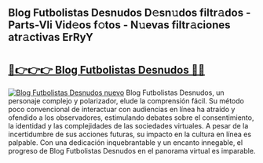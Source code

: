 ## Blog Futbolistas Desnudos D𝚎sn𝚞dos filtr𝚊dos - Parts-VIi Vid𝚎os f𝚘tos - N𝚞evas filtr𝚊ciones atr𝚊ctivas ErRyY

# <h2><a href="http://mb0mv14.tromn.icu/?c=Blog+Futbolistas+Desnudos">🔗👉👉👉 Blog Futbolistas Desnudos 🔗🔗</a></h2>

[![Blog Futbolistas Desnudos nuevo](https://i.imgur.com/pEAQMta.gif)](http://mb0mv14.tromn.icu/?c=Blog+Futbolistas+Desnudos)
Blog Futbolistas Desnudos, un personaje complejo y polarizador, elude la comprensión fácil. Su método poco convencional de interactuar con audiencias en línea ha atraído y ofendido a los observadores, estimulando debates sobre el consentimiento, la identidad y las complejidades de las sociedades virtuales. A pesar de la incertidumbre de sus acciones futuras, su impacto en la cultura en línea es palpable. Con una dedicación inquebrantable y un encanto innegable, el progreso de Blog Futbolistas Desnudos en el panorama virtual es imparable.
